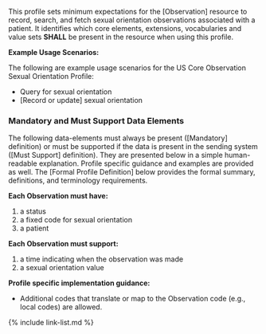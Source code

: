 
 This profile sets minimum expectations for the [Observation] resource to record, search, and fetch sexual orientation observations associated with a patient.  It identifies which core elements, extensions, vocabularies and value sets **SHALL** be present in the resource when using this profile.

**Example Usage Scenarios:**

The following are example usage scenarios for the US Core Observation Sexual Orientation Profile:

- Query for sexual orientation
- [Record or update] sexual orientation

### Mandatory and Must Support Data Elements

The following data-elements must always be present ([Mandatory] definition) or must be supported if the data is present in the sending system ([Must Support] definition). They are presented below in a simple human-readable explanation.  Profile specific guidance and examples are provided as well.  The [Formal Profile Definition] below provides the  formal summary, definitions, and  terminology requirements.  

**Each Observation must have:**

1. a status
1. a fixed code for sexual orientation
1. a patient


**Each Observation must support:**

1. a time indicating when the observation was made
1. a sexual orientation value


**Profile specific implementation guidance:**

* Additional codes that translate or map to the Observation code (e.g., local codes) are allowed.

{% include link-list.md %}
